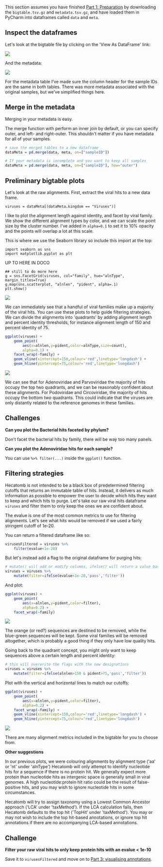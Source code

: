 
This section assumes you have finished [Part 1: Preparation](pythonTutorialPt1.md) by downloading the `bigtable.tsv.gz` and `metadata.tsv.gz`, 
and have loaded them in PyCharm into dataframes called `data` and `meta`.

## Inspect the dataframes

Let's look at the bigtable file by clicking on the 'View As DataFrame' link:

[![](img/pythonTutDataTable.png)](img/pythonTutDataTable.png)

And the metadata:

![](img/pythonTutMetaTable.png)

For the metadata table I've made sure the column header for the sample IDs are the same in both tables.
There was more metadata associated with the original samples, but we've simplified things here.

## Merge in the metadata

Merging in your metadata is easy.

The merge function with perform an inner join by default, or you can specify outer, and left- and right-outer.
This shouldn't matter if you have metadata for all of your samples.

```R
# save the merged tables to a new dataframe
dataMeta = pd.merge(data, meta, on=["sampleID"])

# If your metadata is incomplete and you want to keep all samples
dataMeta = pd.merge(data, meta, on=["sampleID"], how="outer")
```

## Preliminary bigtable plots

Let's look at the raw alignments.
First, extract the viral hits to a new data frame. 

```
viruses = dataMeta[(dataMeta.kingdom == "Viruses")]

```

I like to plot the alignment length against identity, and facet by viral family.
We show the different alignment types by color, and we can scale the point size by the cluster number.
I've added in `alpha=0.1` to set it to 10% opacity and the points will overlap a lot at this scale.

This is where we use the Seaborn library so include this import at the top:

```
import seaborn as sns
import matplotlib.pyplot as plt
```

UP TO HERE IN DOCO

```
## still to do more here
g = sns.FacetGrid(viruses, col="family", hue="alnType", margin_titles=True)
g.map(sns.scatterplot, "alnlen", "pident", alpha=.1)
plt.show()
```

[![](img/tuteAlnPidFam.png)](img/tuteAlnPidFam.png)

We can immediately see that a handful of viral families make up a majority of the viral hits.
You can use these plots to help guide filtering strategies.
We can divide the alignments into 'quadrants' by adding alignment length and percent identity thresholds,
for instance alignment length of 150 and percent identity of 75. 

```R
ggplot(viruses) +
    geom_point(
        aes(x=alnlen,y=pident,color=alnType,size=count),
        alpha=0.1) +
    facet_wrap(~family) +
    geom_vline(xintercept=150,colour='red',linetype='longdash') +
    geom_hline(yintercept=75,colour='red',linetype='longdash')
```

[![](img/tuteAlnPidFamQuad.png)](img/tuteAlnPidFamQuad.png)

We can see that for Adenoviridae and Parvoviridae the majority of hits occupy the top two quadrants, 
and we can be reasonably confident about these alignments.
For Podoviridae and Circoviridae, the majority of hits occupy the bottom two quadrants.
This could indicate that the viruses are only distantly related to the reference genomes in these families.

## Challenges

**Can you plot the Bacterial hits faceted by phylum?**

Don't facet the bacterial hits by family, there will be way too many panels.

**Can you plot the Adenoviridae hits for each sample?**

You can use `%>% filter(...)` inside the `ggplot()` function.


## Filtering strategies

Hecatomb is not intended to be a black box of predetermined filtering cutoffs that returns an immutable table of hits.
Instead, it delivers as much information as possible to empower the user to decide which hits they want to keep and which hits to purge.
Let's take our raw viral hits dataframe `viruses` and filter them to only keep the ones we are confident about.

The evalue is one of the most common metrics to use for filtering alignments.
Let's see what hits would be removed if we used a fairly stringent cutoff of 1e-20.

You can return a filtered dataframe like so:

```R
virusesFiltered = viruses %>% 
    filter(evalue<1e-20)
```

But let's instead add a flag to the original dataframe for purging hits:

```R
# mutate() will add or modify columns, ifelse() will return a value base on a condition
viruses = viruses %>% 
    mutate(filter=ifelse(evalue<1e-20,'pass','filter'))
```

And plot:

```R
ggplot(viruses) +
    geom_point(
        aes(x=alnlen,y=pident,color=filter),
        alpha=0.2) +
    facet_wrap(~family)
```

[![](img/tuteVirEvalFilt.png)](img/tuteVirEvalFilt.png)

The orange (or red?) sequences are destined to be removed, while the blue-green sequences will be kept.
Some viral families will be removed altogether, which is probably a good thing if they only have low quality hits.

Going back to the quadrant concept, you might only want to keep sequences above a certain length and percent identity:

```R
# this will overwrite the flags with the new designations
viruses = viruses %>% 
    mutate(filter=ifelse(alnlen>150 & pident>75,'pass','filter'))
```

Plot with the vertical and horizontal lines to match our cutoffs:

```R
ggplot(viruses) +
    geom_point(
        aes(x=alnlen,y=pident,color=filter),
        alpha=0.2) +
    facet_wrap(~family) +
    geom_vline(xintercept=150,colour='red',linetype='longdash') +
    geom_hline(yintercept=75,colour='red',linetype='longdash')
```

[![](img/tuteVirLenFilt.png)](img/tuteVirLenFilt.png)

There are many alignment metrics included in the bigtable for you to choose from.

**Other suggestions**

In our previous plots, we were colouring alignments by alignment type ('aa' or 'nt' under 'alnType')
Hecatomb will only attempt to identify nucleotide hits for a sequence if there is no protein hit.
We generally expect more protein than nucleotide hits as intergenic space is generally small in viral genomes.
A high nucleotide:protein hit ratio could be the result of false-positive hits, 
and you may wish to ignore nucleotide hits in some circumstances.

Hecatomb will try to assign taxonomy using a Lowest Common Ancestor approach ('LCA' under 'taxMethod').
If the LCA calculation fails, then Hecatomb defaults to the top hit ('TopHit' under 'taxMethod').
You may or may not wish to include the top hit-based annotations, 
or ignore top hit annotations if there are no accompanying LCA-based annotations.

## Challenge

**Filter your raw viral hits to only keep protein hits with an evalue < 1e-10**

Save it to `virusesFiltered` and move on to [Part 3: visualising annotations](tutorialPt3.md).
